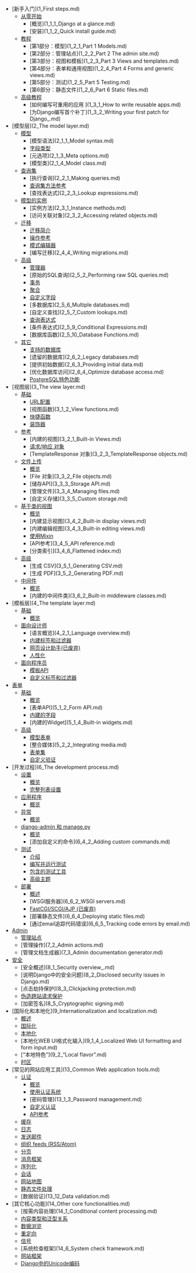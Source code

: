 + [新手入门](1_First steps.md)
  + [从零开始]()
    + [概览](1_1_1_Django at a glance.md)
    + [安装](1_1_2_Quick install guide.md)
  + [教程]()
    + [第1部分：模型](1_2_1_Part 1 Models.md)
    + [第2部分：管理站点](1_2_2_Part 2 The admin site.md)
    + [第3部分：视图和模板](1_2_3_Part 3 Views and templates.md)
    + [第4部分：表单和通用视图](1_2_4_Part 4 Forms and generic views.md)
    + [第5部分：测试](1_2_5_Part 5 Testing.md)
    + [第6部分：静态文件](1_2_6_Part 6 Static files.md)
  + [高级教程]()
    + [如何编写可重用的应用 ](1_3_1_How to write reusable apps.md)
    + [为Django编写首个补丁](1_3_2_Writing your first patch for Django_.md)
+ [模型层](2_The model layer.md)
  + [模型]()
    + [模型语法](2_1_1_Model syntax.md)
    + [字段类型]()
    + [元选项](2_1_3_Meta options.md)
    + [模型类](2_1_4_Model class.md)
  + [查询集]()
    + [执行查询](2_2_1_Making queries.md)
    + [查询集方法参考]()
    + [查找表达式](2_2_3_Lookup expressions.md)
  + [模型的实例]()
    + [实例方法](2_3_1_Instance methods.md)
    + [访问关联对象](2_3_2_Accessing related objects.md)
  + [迁移]()
    + [迁移简介]()
    + [操作参考]()
    + [模式编辑器](2_4_3_SchemaEditor.md)
    + [编写迁移](2_4_4_Writing migrations.md)
  + [高级]()
    + [管理器](2_5_1_Manager.md)
    + [原始的SQL查询](2_5_2_Performing raw SQL queries.md)
    + [事务]()
    + [聚合](2_5_4_Aggregation.md)
    + [自定义字段]()
    + [多数据库](2_5_6_Multiple databases.md)
    + [自定义查找](2_5_7_Custom lookups.md)
    + [查询表达式]()
    + [条件表达式](2_5_9_Conditional Expressions.md)
    + [数据库函数](2_5_10_Database Functions.md)
  + [其它]()
    + [支持的数据库]()
    + [遗留的数据库](2_6_2_Legacy databases.md)
    + [提供初始数据](2_6_3_Providing initial data.md)
    + [优化数据库访问](2_6_4_Optimize database access.md)
    + [PostgreSQL特色功能]()
+ [视图层](3_The view layer.md)
  + [基础]()
    + [URL配置](3_1_1_URLconfs.md)
    + [视图函数](3_1_2_View functions.md)
    + [快捷函数](3_1_3_Shortcuts.md)
    + [装饰器](3_1_4_Decorators.md)
  + [参考]()
    + [内建的视图](3_2_1_Built-in Views.md)
    + [请求/响应 对象]()
    + [TemplateResponse 对象](3_2_3_TemplateResponse objects.md)
  + [文件上传]()
    + [概览](3_3_1_Overview.md)
    + [File 对象](3_3_2_File objects.md)
    + [储存API](3_3_3_Storage API.md)
    + [管理文件](3_3_4_Managing files.md)
    + [自定义存储](3_3_5_Custom storage.md)
  + [基于类的视图]()
    + [概览](3_4_1_Overview.md)
    + [内建显示视图](3_4_2_Built-in display views.md)
    + [内建编辑视图](3_4_3_Built-in editing views.md)
    + [使用Mixin]()
    + [API参考](3_4_5_API reference.md)
    + [分类索引](3_4_6_Flattened index.md)
  + [高级]()
    + [生成 CSV](3_5_1_Generating CSV.md)
    + [生成 PDF](3_5_2_Generating PDF.md)
  + [中间件]()
    + [概览](3_6_1_Overview.md)
    + [内建的中间件类](3_6_2_Built-in middleware classes.md)
+ [模板层](4_The template layer.md)
  + [基础]()
    + [概览]()
  + [面向设计师]()
    + [语言概览](4_2_1_Language overview.md)
    + [内建标签和过滤器]()
    + [网页设计助手(已废弃)]()
    + [人性化](4_2_4_Humanization.md)
  + [面向程序员]()
    + [模板API]()
    + [自定义标签和过滤器]()
+ [表单](5_Forms.md)
  + [基础]()
    + [概览](5_1_1_Overview.md)
    + [表单API](5_1_2_Form API.md)
    + [内建的字段]()
    + [内建的Widget](5_1_4_Built-in widgets.md)
  + [高级]()
    + [模型表单]()
    + [整合媒体](5_2_2_Integrating media.md)
    + [表单集]()
    + [自定义验证]()
+ [开发过程](6_The development process.md)
  + [设置]()
    + [概览](6_1_1_Overview.md)
    + [完整列表设置]()
  + [应用程序]()
    + [概览]()
  + [异常]()
    + [概览]()
  + [django-admin 和 manage.py]()
    + [概览]()
    + [添加自定义的命令](6_4_2_Adding custom commands.md)
  + [测试]()
    + [介绍](6_5_1_Introduction.md)
    + [编写并运行测试]()
    + [包含的测试工具]()
    + [高级主题]()
  + [部署]()
    + [概述](6_6_1_Overview.md)
    + [WSGI服务器](6_6_2_WSGI servers.md)
    + [FastCGI/SCGI/AJP (已废弃)]()
    + [部署静态文件](6_6_4_Deploying static files.md)
    + [通过email追踪代码错误](6_6_5_Tracking code errors by email.md)
+ [Admin](7_Admin.md)
  + [管理站点]()
  + [管理操作](7_2_Admin actions.md)
  + [管理文档生成器](7_3_Admin documentation generator.md)
+ [安全](8_Security.md)
  + [安全概述](8_1_Security overview_.md)
  + [说明Django中的安全问题](8_2_Disclosed security issues in Django.md)
  + [点击劫持保护](8_3_Clickjacking protection.md)
  + [伪造跨站请求保护]()
  + [加密签名](8_5_Cryptographic signing.md)
+ [国际化和本地化](9_Internationalization and localization.md)
  + [概述](9_1_1_Overview.md)
  + [国际化]()
  + [本地化]()
  + [本地化WEB UI格式化输入](9_1_4_Localized Web UI formatting and form input.md)
  + [“本地特色”](9_2_“Local flavor”.md)
  + [时区]()
+ [常见的网站应用工具](13_Common Web application tools.md)
  + [认证]()
    + [概览](13_1_1_Overview.md)
    + [使用认证系统]()
    + [密码管理](13_1_3_Password management.md)
    + [自定义认证]()
    + [API参考]()
  + [缓存]()
  + [日志](13_3_Logging.md)
  + [发送邮件]()
  + [组织 feeds (RSS/Atom)]()
  + [分页](13_6_Pagination.md)
  + [消息框架]()
  + [序列化]()
  + [会话](13_9_1_Sessions.md)
  + [网站地图]()
  + [静态文件处理]()
  + [数据验证](13_12_Data validation.md)
+ [其它核心功能](14_Other core functionalities.md)
  + [按需内容处理](14_1_Conditional content processing.md)
  + [内容类型和泛型关系]()
  + [数据浏览]()
  + [重定向](14_4_1_Redirects.md)
  + [信号]()
  + [系统检查框架](14_6_System check framework.md)
  + [网站框架]()
  + [Django中的Unicode编码]()
